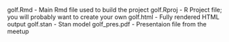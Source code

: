 golf.Rmd        - Main Rmd file used to build the project
golf.Rproj	    - R Project file; you will probably want to create your own
golf.html       - Fully rendered HTML output
golf.stan       - Stan model
golf_pres.pdf   - Presentaion file from the meetup